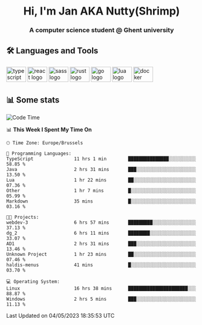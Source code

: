 <h1 align="center">Hi, I'm Jan AKA Nutty(Shrimp)</h1>
<h3 align="center">A computer science student @ Ghent university</h3>

<h2 align="left">🛠️ Languages and Tools</h2>

###

<div align="left">
  <img src="https://cdn.jsdelivr.net/gh/devicons/devicon/icons/typescript/typescript-original.svg" height="40" width="52" alt="typescript logo"  />
  <img src="https://cdn.jsdelivr.net/gh/devicons/devicon/icons/react/react-original.svg" height="40" width="52" alt="react logo"  />
  <img src="https://cdn.jsdelivr.net/gh/devicons/devicon/icons/sass/sass-original.svg" height="40" width="52" alt="sass logo"  />
  <img src="https://cdn.jsdelivr.net/gh/devicons/devicon/icons/rust/rust-plain.svg" height="40" width="52" alt="rust logo"  />
  <img src="https://cdn.jsdelivr.net/gh/devicons/devicon/icons/go/go-original.svg" height="40" width="52" alt="go logo"  />
  <img src="https://cdn.jsdelivr.net/gh/devicons/devicon/icons/lua/lua-original.svg" height="40" width="52" alt="lua logo"  />
  <img src="https://cdn.jsdelivr.net/gh/devicons/devicon/icons/docker/docker-original.svg" height="40" width="52" alt="docker logo"  />
</div>

<h2>📊 Some stats</h2>

<!--START_SECTION:waka-->
![Code Time](http://img.shields.io/badge/Code%20Time-3%2C094%20hrs%2055%20mins-blue)

📊 **This Week I Spent My Time On** 

```text
🕑︎ Time Zone: Europe/Brussels

💬 Programming Languages: 
TypeScript               11 hrs 1 min        ███████████████░░░░░░░░░░   58.85 % 
Java                     2 hrs 31 mins       ███░░░░░░░░░░░░░░░░░░░░░░   13.50 % 
Lua                      1 hr 22 mins        ██░░░░░░░░░░░░░░░░░░░░░░░   07.36 % 
Other                    1 hr 7 mins         █░░░░░░░░░░░░░░░░░░░░░░░░   05.99 % 
Markdown                 35 mins             █░░░░░░░░░░░░░░░░░░░░░░░░   03.16 % 

🐱‍💻 Projects: 
webdev-3                 6 hrs 57 mins       █████████░░░░░░░░░░░░░░░░   37.13 % 
dg_2                     6 hrs 11 mins       ████████░░░░░░░░░░░░░░░░░   33.07 % 
AD1                      2 hrs 31 mins       ███░░░░░░░░░░░░░░░░░░░░░░   13.46 % 
Unknown Project          1 hr 23 mins        ██░░░░░░░░░░░░░░░░░░░░░░░   07.46 % 
haldis-menus             41 mins             █░░░░░░░░░░░░░░░░░░░░░░░░   03.70 % 

💻 Operating System: 
Linux                    16 hrs 38 mins      ██████████████████████░░░   88.87 % 
Windows                  2 hrs 5 mins        ███░░░░░░░░░░░░░░░░░░░░░░   11.13 % 
```


 Last Updated on 04/05/2023 18:35:53 UTC
<!--END_SECTION:waka-->
